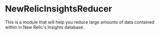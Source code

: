 # NewRelicInsightsReducer
This is a module that will help you reduce large amounts of data contained within in New Relic's Insights database.
